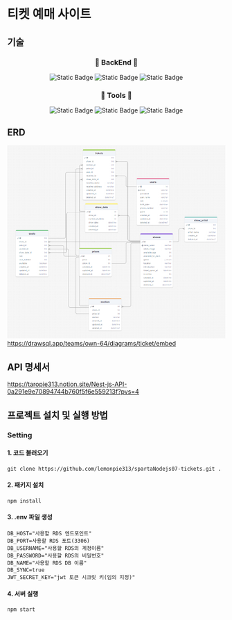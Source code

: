 # 티켓 예매 사이트
## 기술
<h3 align="center">🍋 BackEnd 🍋</h3>
<div align="center">
<img alt="Static Badge" src="https://img.shields.io/badge/-Typescript-%233178C6?style=flat-square&logo=typescript&logoColor=white">
<img alt="Static Badge" src="https://img.shields.io/badge/-Nest.js-%23E0234E?style=flat-square&logo=nestjs&logoColor=white">
<img alt="Static Badge" src="https://img.shields.io/badge/-typeORM-%23FE0803?style=flat-square&logo=typeorm&logoColor=white">
</div>

<h3 align="center">🍋 Tools 🍋</h3>
<div align="center">
<img alt="Static Badge" src="https://img.shields.io/badge/-Git-%23F05032?style=flat-square&logo=git&logoColor=white">
<img alt="Static Badge" src="https://img.shields.io/badge/-Github-%23181717?style=flat-square&logo=github&logoColor=white">
<img alt="Static Badge" src="https://img.shields.io/badge/-Vscode-%23007ACC?style=flat-square&logo=visualstudiocode&logoColor=white">
</div>

## ERD
![ex_screenshot](./erd.png)
https://drawsql.app/teams/own-64/diagrams/ticket/embed


## API 명세서

https://taropie313.notion.site/Nest-js-API-0a291e9e70894744b760f5f6e559213f?pvs=4

## 프로젝트 설치 및 실행 방법
### Setting
#### 1. 코드 불러오기
```
git clone https://github.com/lemonpie313/spartaNodejs07-tickets.git .
```

#### 2. 패키지 설치
```
npm install
```

#### 3. .env 파일 생성
```
DB_HOST="사용할 RDS 엔드포인트"
DB_PORT=사용할 RDS 포트(3306)
DB_USERNAME="사용할 RDS의 계정이름"
DB_PASSWORD="사용할 RDS의 비밀번호"
DB_NAME="사용할 RDS DB 이름"
DB_SYNC=true
JWT_SECRET_KEY="jwt 토큰 시크릿 키(임의 지정)"
```

#### 4. 서버 실행
```
npm start
```